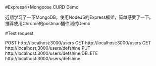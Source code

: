 #Express4+Mongoose CURD Demo  

近期学习了一下MongoDB，使用NodeJS的Express框架，简单感受了一下。  
推荐使用Chrome的postman插件测试Demo  

#Test request  

POST   http://localhost:3000/users
GET    http://localhost:3000/users
GET    http://localhost:3000/users/defshine
PUT    http://localhost:3000/users/defshine
DELETE http://localhost:3000/users/defshine

